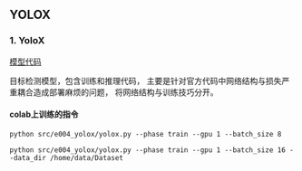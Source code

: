 ## YOLOX

### 1. YoloX

[模型代码](src/yolox.py)

目标检测模型，包含训练和推理代码，
主要是针对官方代码中网络结构与损失严重耦合造成部署麻烦的问题，
将网络结构与训练技巧分开。

#### colab上训练的指令

```shell
python src/e004_yolox/yolox.py --phase train --gpu 1 --batch_size 8
```

```
python src/e004_yolox/yolox.py --phase train --gpu 1 --batch_size 16 --data_dir /home/data/Dataset
```